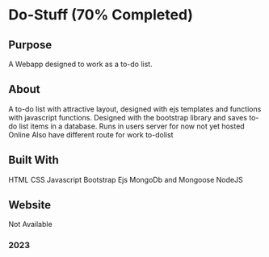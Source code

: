 # Do-Stuff (70% Completed)


## Purpose
A Webapp designed to work as a to-do list.

## About
A to-do list with attractive layout, designed with ejs templates and functions with javascript functions.
Designed with the bootstrap library and saves to-do list items in a database. Runs in users server for now not yet hosted Online
Also have different route for work to-dolist

## Built With
HTML
CSS
Javascript
Bootstrap
Ejs
MongoDb and Mongoose
NodeJS

## Website
Not Available

### 2023
